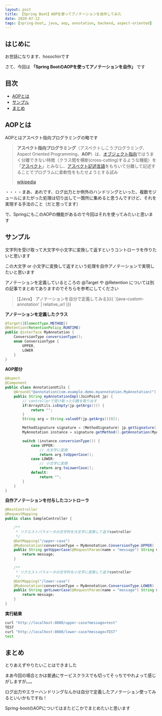 ```yaml
---
layout: post
title: 【Spring Boot】AOPを使ってアノテーションを自作してみた
date: 2020-07-12
tags: [spring-boot, java, aop, annotation, backend, aspect-oriented]
---
```


## はじめに

お世話になります、hosochinです

さて、今回は
**「Spring BootのAOPを使ってアノテーションを自作」**
です

## 目次

- [AOPとは](#AOPとは)
- [サンプル](#サンプル)
- [まとめ](#まとめ)

## AOPとは

AOPとはアスペクト指向プログラミングの略です

> **アスペクト指向プログラミング**（アスペクトしこうプログラミング、Aspect Oriented Programming、**AOP**）は、[オブジェクト指向](https://ja.wikipedia.org/wiki/%E3%82%AA%E3%83%96%E3%82%B8%E3%82%A7%E3%82%AF%E3%83%88%E6%8C%87%E5%90%91)ではうまく分離できない特徴（クラス間を横断(cross-cutting)するような機能）を「[アスペクト](https://ja.wikipedia.org/wiki/%E3%82%A2%E3%82%B9%E3%83%9A%E3%82%AF%E3%83%88)」とみなし、[アスペクト記述言語](https://ja.wikipedia.org/w/index.php?title=%E3%82%A2%E3%82%B9%E3%83%9A%E3%82%AF%E3%83%88%E8%A8%98%E8%BF%B0%E8%A8%80%E8%AA%9E&action=edit&redlink=1)をもちいて分離して記述することでプログラムに柔軟性をもたせようとする試み
>
> [wikipedia](https://ja.wikipedia.org/wiki/%E3%82%A2%E3%82%B9%E3%83%9A%E3%82%AF%E3%83%88%E6%8C%87%E5%90%91%E3%83%97%E3%83%AD%E3%82%B0%E3%83%A9%E3%83%9F%E3%83%B3%E3%82%B0)

・・・・まあ、あれです、ログ出力とか例外のハンドリングといった、複数モジュールにまたがった処理は切り出して一箇所に集めると思うんですけど、それを実現する手法のこと（だと思ってます）

で、SpringにもこのAOPの機能があるので今回はそれを使ってみたいと思います

## サンプル

文字列を受け取って大文字や小文字に変換して返すというコントローラを作りたいと思います

この大文字 or 小文字に変換して返すという処理を自作アノテーションで実現したいと思います

アノテーションを定義しているところの @Target や @Retention については別の記事でまとめてありますのでそちらを参考にしてください

> [【Java】 アノテーションを自分で定義してみる]({{ '/java-custom-annotation' | relative_url }})

**アノテーションを定義したクラス**

```java
@Target({ElementType.METHOD})
@Retention(RetentionPolicy.RUNTIME)
public @interface MyAnnotation {
    ConversionType conversionType();
    enum ConversionType {
        UPPER,
        LOWER
    }
}
```

**AOP部分**

```java
@Aspect
@Component
public class AnnotationUtils {
    @Around("@annotation(com.example.demo.myannotation.MyAnnotation)")
    public String myAnnotationImpl(JoinPoint jp) {
        // controllerで受け取った引数を取り出す
        if(ArrayUtils.isEmpty(jp.getArgs())) {
            return "";
        }
        String arg = String.valueOf(jp.getArgs()[0]);

        MethodSignature signature = (MethodSignature) jp.getSignature();
        MyAnnotation instance = signature.getMethod().getAnnotation(MyAnnotation.class);

        switch (instance.conversionType()) {
            case UPPER:
                // 大文字に変換
                return arg.toUpperCase();
            case LOWER:
                // 小文字に変換
                return arg.toLowerCase();
            default:
                return "";
        }
    }
}
```

**自作アノテーションを付与したコントローラ**

```java
@RestController
@RequestMapping
public class SampleController {

    /**
     * リクエストパラメータの文字列を大文字に変換して返すcontroller
     */
    @GetMapping("/upper-case")
    @MyAnnotation(conversionType = MyAnnotation.ConversionType.UPPER)
    public String getUpperCase(@RequestParam(name = "message") String message) {
        return message;
    }

    /**
     * リクエストパラメータの文字列を小文字に変換して返すcontroller
     */
    @GetMapping("/lower-case")
    @MyAnnotation(conversionType = MyAnnotation.ConversionType.LOWER)
    public String getLowerCase(@RequestParam(name = "message") String message) {
        return message;
    }
}
```

**実行結果**

```bash
curl "http://localhost:8080/upper-case?message=test"
TEST
curl "http://localhost:8080/lower-case?message=TEST"
test
```

## まとめ

とりあえずやりたいことはできました

まあ今回の場合とかは普通にサービスクラスでも切ってそっちでやれよって感じがしますが。。。

ログ出力やエラーハンドリングなんかは自分で定義したアノテーション使ってみるといいかもですね！

Spring-bootのAOPについてはまたどこかでまとめたいと思います